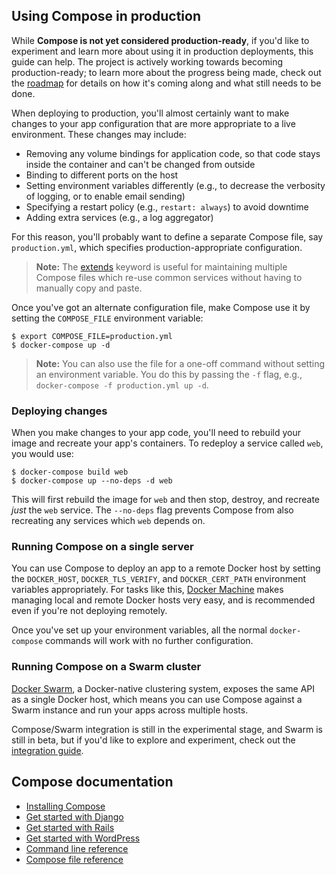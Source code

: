 <!--[metadata]>
+++
title = "Using Compose in production"
description = "Guide to using Docker Compose in production"
keywords = ["documentation, docs,  docker, compose, orchestration, containers,  production"]
[menu.main]
parent="smn_workw_compose"
weight=1
+++
<![end-metadata]-->


## Using Compose in production

While **Compose is not yet considered production-ready**, if you'd like to experiment and learn more about using it in production deployments, this guide
can help.
The project is actively working towards becoming
production-ready; to learn more about the progress being made, check out the <a href="https://github.com/docker/compose/blob/master/ROADMAP.md">roadmap</a> for details
on how it's coming along and what still needs to be done.

When deploying to production, you'll almost certainly want to make changes to
your app configuration that are more appropriate to a live environment. These
changes may include:

- Removing any volume bindings for application code, so that code stays inside
  the container and can't be changed from outside
- Binding to different ports on the host
- Setting environment variables differently (e.g., to decrease the verbosity of
  logging, or to enable email sending)
- Specifying a restart policy (e.g., `restart: always`) to avoid downtime
- Adding extra services (e.g., a log aggregator)

For this reason, you'll probably want to define a separate Compose file, say
`production.yml`, which specifies production-appropriate configuration.

> **Note:** The [extends](extends.md) keyword is useful for maintaining multiple
> Compose files which re-use common services without having to manually copy and
> paste.

Once you've got an alternate configuration file, make Compose use it
by setting the `COMPOSE_FILE` environment variable:

    $ export COMPOSE_FILE=production.yml
    $ docker-compose up -d

> **Note:** You can also use the file for a one-off command without setting
> an environment variable. You do this by passing the `-f` flag, e.g.,
> `docker-compose -f production.yml up -d`.

### Deploying changes

When you make changes to your app code, you'll need to rebuild your image and
recreate your app's containers. To redeploy a service called
`web`, you would use:

    $ docker-compose build web
    $ docker-compose up --no-deps -d web

This will first rebuild the image for `web` and then stop, destroy, and recreate
*just* the `web` service. The `--no-deps` flag prevents Compose from also
recreating any services which `web` depends on.

### Running Compose on a single server

You can use Compose to deploy an app to a remote Docker host by setting the
`DOCKER_HOST`, `DOCKER_TLS_VERIFY`, and `DOCKER_CERT_PATH` environment variables
appropriately. For tasks like this,
[Docker Machine](https://docs.docker.com/machine) makes managing local and
remote Docker hosts very easy, and is recommended even if you're not deploying
remotely.

Once you've set up your environment variables, all the normal `docker-compose`
commands will work with no further configuration.

### Running Compose on a Swarm cluster

[Docker Swarm](https://docs.docker.com/swarm), a Docker-native clustering
system, exposes the same API as a single Docker host, which means you can use
Compose against a Swarm instance and run your apps across multiple hosts.

Compose/Swarm integration is still in the experimental stage, and Swarm is still
in beta, but if you'd like to explore and experiment, check out the <a
href="https://github.com/docker/compose/blob/master/SWARM.md">integration
guide</a>.

## Compose documentation

- [Installing Compose](install.md)
- [Get started with Django](django.md)
- [Get started with Rails](rails.md)
- [Get started with WordPress](wordpress.md)
- [Command line reference](./reference/index.md)
- [Compose file reference](yml.md)
